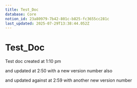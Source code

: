 ```yaml
---
title: Test_Doc
database: Core
notion_id: 23a80979-7b42-801c-b825-fc3655cc281c
last_updated: 2025-07-29T13:38:44.052Z
---
```


# Test_Doc


Test doc created at 1:10 pm


and updated at 2:50 with a new version number also


and updated against at 2:59 with another new version number

